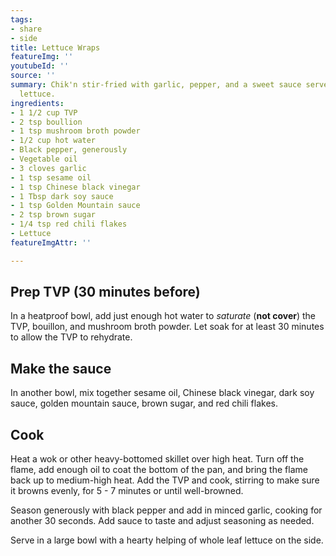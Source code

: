 ```yaml
---
tags:
- share
- side
title: Lettuce Wraps
featureImg: ''
youtubeId: ''
source: ''
summary: Chik'n stir-fried with garlic, pepper, and a sweet sauce served with fresh
  lettuce.
ingredients:
- 1 1/2 cup TVP
- 2 tsp boullion
- 1 tsp mushroom broth powder
- 1/2 cup hot water
- Black pepper, generously
- Vegetable oil
- 3 cloves garlic
- 1 tsp sesame oil
- 1 tsp Chinese black vinegar
- 1 Tbsp dark soy sauce
- 1 tsp Golden Mountain sauce
- 2 tsp brown sugar
- 1/4 tsp red chili flakes
- Lettuce
featureImgAttr: ''

---
```

## Prep TVP (30 minutes before)

In a heatproof bowl, add just enough hot water to _saturate_ (**not cover**) the TVP, bouillon, and mushroom broth powder. Let soak for at least 30 minutes to allow the TVP to rehydrate.

## Make the sauce

In another bowl, mix together sesame oil, Chinese black vinegar, dark soy sauce, golden mountain sauce, brown sugar, and red chili flakes.

## Cook

Heat a wok or other heavy-bottomed skillet over high heat. Turn off the flame, add enough oil to coat the bottom of the pan, and bring the flame back up to medium-high heat. Add the TVP and cook, stirring to make sure it browns evenly, for 5 - 7 minutes or until well-browned.

Season generously with black pepper and add in minced garlic, cooking for another 30 seconds. Add sauce to taste and adjust seasoning as needed. 

Serve in a large bowl with a hearty helping of whole leaf lettuce on the side.